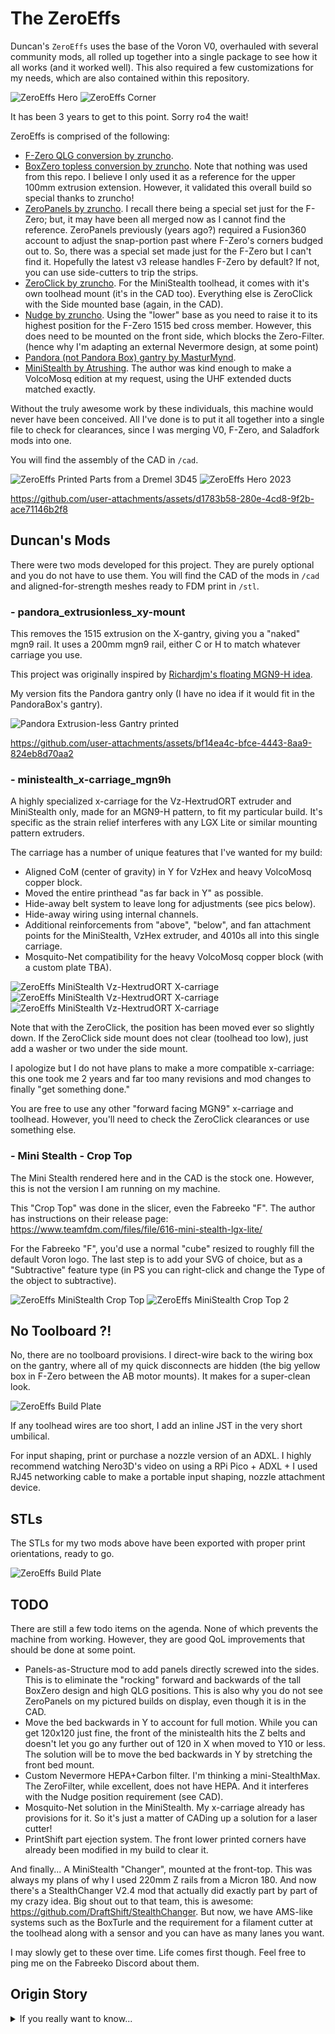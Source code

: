 # The ZeroEffs

Duncan's `ZeroEffs` uses the base of the Voron V0, overhauled with several community mods, all rolled up together into a single package to see how it all works (and it worked well).  This also required a few customizations for my needs, which are also contained within this repository.

![ZeroEffs Hero](i/ZeroEffs-1.png) ![ZeroEffs Corner](i/ZeroEffs-2.png)

It has been 3 years to get to this point.  Sorry ro4 the wait!

ZeroEffs is comprised of the following:

- [F-Zero QLG conversion by zruncho](https://github.com/zruncho3d/f-zero).
- [BoxZero topless conversion by zruncho](https://github.com/zruncho3d/BoxZero). Note that nothing was used from this repo.  I believe I only used it as a reference for the upper 100mm extrusion extension.  However, it validated this overall build so special thanks to zruncho!
- [ZeroPanels by zruncho](https://github.com/zruncho3d/ZeroPanels). I recall there being a special set just for the F-Zero; but, it may have been all merged now as I cannot find the reference.  ZeroPanels previously (years ago?) required a Fusion360 account to adjust the snap-portion past where F-Zero's corners budged out to.  So, there was a special set made just for the F-Zero but I can't find it.  Hopefully the latest v3 release handles F-Zero by default?  If not, you can use side-cutters to trip the strips.
- [ZeroClick by zruncho](https://github.com/zruncho3d/ZeroClick). For the MiniStealth toolhead, it comes with it's own toolhead mount (it's in the CAD too).  Everything else is ZeroClick with the Side mounted base (again, in the CAD).
- [Nudge by zruncho](https://github.com/zruncho3d/nudge). Using the "lower" base as you need to raise it to its highest position for the F-Zero 1515 bed cross member.  However, this does need to be mounted on the front side, which blocks the Zero-Filter.  (hence why I'm adapting an external Nevermore design, at some point)
- [Pandora (not Pandora Box) gantry by MasturMynd](https://github.com/MasturMynd/Pandora).
- [MiniStealth by Atrushing](https://www.teamfdm.com/files/file/616-mini-stealth-lgx-lite/).  The author was kind enough to make a VolcoMosq edition at my request, using the UHF extended ducts matched exactly.

Without the truly awesome work by these individuals, this machine would never have been conceived.  All I've done is to put it all together into a single file to check for clearances, since I was merging V0, F-Zero, and Saladfork mods into one.

You will find the assembly of the CAD in `/cad`.

![ZeroEffs Printed Parts from a Dremel 3D45](i/f-zero-printed.jpg)
![ZeroEffs Hero 2023](i/zeroeffs-hero-2023.jpg)

https://github.com/user-attachments/assets/d1783b58-280e-4cd8-9f2b-ace71146b2f8

## Duncan's Mods

There were two mods developed for this project.  They are purely optional and you do not have to use them.  You will find the CAD of the mods in `/cad` and aligned-for-strength meshes ready to FDM print in `/stl`.

### - **pandora_extrusionless_xy-mount**

This removes the 1515 extrusion on the X-gantry, giving you a "naked" mgn9 rail.  It uses a 200mm mgn9 rail, either C or H to match whatever carriage you use.  

This project was originally inspired by [Richardjm's floating MGN9-H idea](https://github.com/richardjm/voron-parts/tree/main/voron-0.1/Mgn9h).

My version fits the Pandora gantry only (I have no idea if it would fit in the PandoraBox's gantry).

![Pandora Extrusion-less Gantry printed](i/pandora-extrusionless-xy_joint.jpg)

https://github.com/user-attachments/assets/bf14ea4c-bfce-4443-8aa9-824eb8d70aa2


### - **ministealth_x-carriage_mgn9h**

A highly specialized x-carriage for the Vz-HextrudORT extruder and MiniStealth only, made for an MGN9-H pattern, to fit my particular build.  It's specific as the strain relief interferes with any LGX Lite or similar mounting pattern extruders.

The carriage has a number of unique features that I've wanted for my build:

- Aligned CoM (center of gravity) in Y for VzHex and heavy VolcoMosq copper block.
- Moved the entire printhead "as far back in Y" as possible.
- Hide-away belt system to leave long for adjustments (see pics below).
- Hide-away wiring using internal channels.
- Additional reinforcements from "above", "below", and fan attachment points for the MiniStealth, VzHex extruder, and 4010s all into this single carriage.
- Mosquito-Net compatibility for the heavy VolcoMosq copper block (with a custom plate TBA).

![ZeroEffs MiniStealth Vz-HextrudORT X-carriage](i/zeroeffs-ministealth-vzhex-xcarriage.png)
![ZeroEffs MiniStealth Vz-HextrudORT X-carriage](i/zeroeffs-ministealth-vzhex-xcarriage1.jpg)
![ZeroEffs MiniStealth Vz-HextrudORT X-carriage](i/zeroeffs-ministealth-vzhex-xcarriage2.jpg)

Note that with the ZeroClick, the position has been moved ever so slightly down.  If the ZeroClick side mount does not clear (toolhead too low), just add a washer or two under the side mount.

I apologize but I do not have plans to make a more compatible x-carriage: this one took me 2 years and far too many revisions and mod changes to finally "get something done."  

You are free to use any other "forward facing MGN9" x-carriage and toolhead.  However, you'll need to check the ZeroClick clearances or use something else.

### - Mini Stealth - Crop Top

The Mini Stealth rendered here and in the CAD is the stock one.  However, this is not the version I am running on my machine.  

This "Crop Top" was done in the slicer, even the Fabreeko "F".  The author has instructions on their release page: https://www.teamfdm.com/files/file/616-mini-stealth-lgx-lite/

For the Fabreeko "F", you'd use a normal "cube" resized to roughly fill the default Voron logo.  The last step is to add your SVG of choice, but as a "Subtractive" feature type (in PS you can right-click and change the Type of the object to subtractive).  

![ZeroEffs MiniStealth Crop Top](i/ministealth-crop-top.jpg) ![ZeroEffs MiniStealth Crop Top 2](i/ministealth-crop-top2.jpg)


## No Toolboard ?!

No, there are no toolboard provisions.  I direct-wire back to the wiring box on the gantry, where all of my quick disconnects are hidden (the big yellow box in F-Zero between the AB motor mounts).  It makes for a super-clean look.  

![ZeroEffs Build Plate](i/zeroeffs-toolhead-wiring.jpg)

If any toolhead wires are too short, I add an inline JST in the very short umbilical. 

For input shaping, print or purchase a nozzle version of an ADXL.  I highly recommend watching Nero3D's video on using a RPi Pico + ADXL + I used RJ45 networking cable to make a portable input shaping, nozzle attachment device.


## STLs

The STLs for my two mods above have been exported with proper print orientations, ready to go.

![ZeroEffs Build Plate](i/mods-slicer-preview.png)


## TODO

There are still a few todo items on the agenda.  None of which prevents the machine from working.  However, they are good QoL improvements that should be done at some point.

- Panels-as-Structure mod to add panels directly screwed into the sides.  This is to eliminate the "rocking" forward and backwards of the tall BoxZero design and high QLG positions.  This is also why you do not see ZeroPanels on my pictured builds on display, even though it is in the CAD.
- Move the bed backwards in Y to account for full motion.  While you can get 120x120 just fine, the front of the ministealth hits the Z belts and doesn't let  you go any further out of 120 in X when moved to Y10 or less.  The solution will be to move the bed backwards in Y by stretching the front bed mount.
- Custom Nevermore HEPA+Carbon filter.  I'm thinking a mini-StealthMax.  The ZeroFilter, while excellent, does not have HEPA.  And it interferes with the Nudge position requirement (see CAD).
- Mosquito-Net solution in the MiniStealth.  My x-carriage already has provisions for it.  So it's just a matter of CADing up a solution for a laser cutter!
- PrintShift part ejection system.  The front lower printed corners have already been modified in my build to clear it.

And finally... A MiniStealth "Changer", mounted at the front-top.  This was always my plans of why I used 220mm Z rails from a Micron 180.  And now there's a StealthChanger V2.4 mod that actually did exactly part by part of my crazy idea.  Big shout out to that team, this is awesome: https://github.com/DraftShift/StealthChanger.  But now, we have AMS-like systems such as the BoxTurle and the requirement for a filament cutter at the toolhead along with a sensor and you can have as many lanes you want. 

I may slowly get to these over time.  Life comes first though.  Feel free to ping me on the Fabreeko Discord about them.


## Origin Story 

<details>
  <summary>If you really want to know...</summary>
  
  ![Dr McCoy and Captain Kirk - Fuck Deficit](i/dr-mccoy-you-owe-me.gif)

  "Zero Effs"

  This project originated during a difficult time in my life and stands as a testament to the odds.
  
</details>


